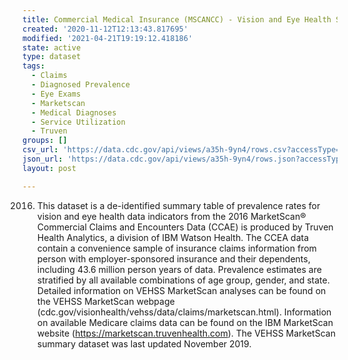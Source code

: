 ```yaml
---
title: Commercial Medical Insurance (MSCANCC) - Vision and Eye Health Surveillance
created: '2020-11-12T12:13:43.817695'
modified: '2021-04-21T19:19:12.418186'
state: active
type: dataset
tags:
  - Claims
  - Diagnosed Prevalence
  - Eye Exams
  - Marketscan
  - Medical Diagnoses
  - Service Utilization
  - Truven
groups: []
csv_url: 'https://data.cdc.gov/api/views/a35h-9yn4/rows.csv?accessType=DOWNLOAD'
json_url: 'https://data.cdc.gov/api/views/a35h-9yn4/rows.json?accessType=DOWNLOAD'
layout: post

---
```

2016. This dataset is a de-identified summary table of prevalence rates for vision and eye health data indicators from the 2016 MarketScan® Commercial Claims and Encounters Data (CCAE) is produced by Truven Health Analytics, a division of IBM Watson Health.  The CCEA data contain a convenience sample of insurance claims information from person with employer-sponsored insurance and their dependents, including 43.6 million person years of data. Prevalence estimates are stratified by all available combinations of age group, gender, and state.  Detailed information on VEHSS MarketScan analyses can be found on the VEHSS MarketScan webpage (cdc.gov/visionhealth/vehss/data/claims/marketscan.html). Information on available Medicare claims data can be found on the IBM MarketScan website (https://marketscan.truvenhealth.com). The VEHSS MarketScan summary dataset was last updated November 2019.

